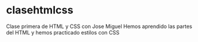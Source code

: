 # clasehtmlcss
Clase primera de HTML y CSS con Jose Miguel
Hemos aprendido las partes del HTML y hemos practicado estilos con CSS